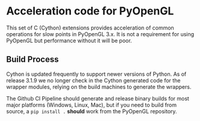 # Acceleration code for PyOpenGL

This set of C (Cython) extensions provides acceleration of common operations
for slow points in PyOpenGL 3.x. It is not a requirement for using PyOpenGL
but performance without it will be poor.

## Build Process

Cython is updated frequently to support newer versions of Python. As of
release 3.1.9 we no longer check in the Cython generated code for the
wrapper modules, relying on the build machines to generate the wrappers.

The Github CI Pipeline should generate and release binary builds for most
major platforms (Windows, Linux, Mac), but if you need to build from source,
a `pip install .` **should** work from the PyOpenGL repository.
